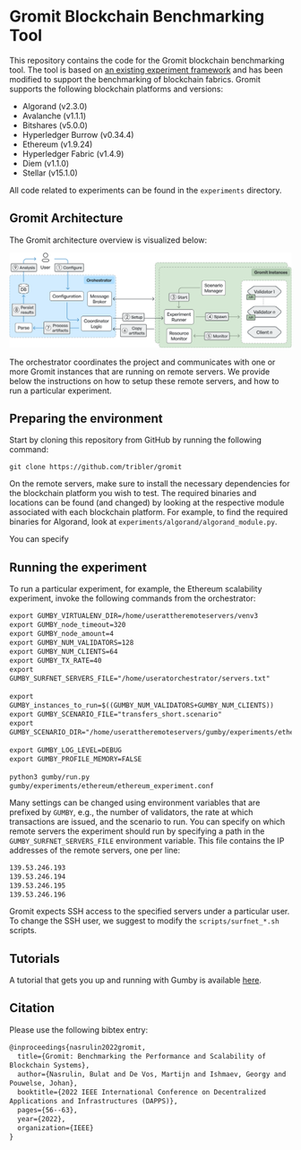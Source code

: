 # Gromit Blockchain Benchmarking Tool

This repository contains the code for the Gromit blockchain benchmarking tool.
The tool is based on [an existing experiment framework](https://github.com/tribler/gubmy) and has been modified to 
support the benchmarking of blockchain fabrics. Gromit supports the following blockchain platforms and versions:
- Algorand (v2.3.0)
- Avalanche (v1.1.1)
- Bitshares (v5.0.0)
- Hyperledger Burrow (v0.34.4)
- Ethereum (v1.9.24)
- Hyperledger Fabric (v1.4.9)
- Diem (v1.1.0)
- Stellar (v15.1.0)

All code related to experiments can be found in the `experiments` directory.

## Gromit Architecture

The Gromit architecture overview is visualized below:

<img src="docs/grom_arch.png" width="800" />


The orchestrator coordinates the project and communicates with one or more Gromit instances that are running on 
remote servers. We provide below the instructions on how to setup these remote servers, and how to run a particular 
experiment.

## Preparing the environment
Start by cloning this repository from GitHub by running the following command:

```
git clone https://github.com/tribler/gromit
```

On the remote servers, make sure to install the necessary dependencies for the blockchain platform you wish to test.
The required binaries and locations can be found (and changed) by looking at the respective module associated with 
each blockchain platform.
For example, to find the required binaries for Algorand, look at `experiments/algorand/algorand_module.py`.

You can specify 

## Running the experiment

To run a particular experiment, for example, the Ethereum scalability experiment, invoke the following commands from 
the 
orchestrator:

```
export GUMBY_VIRTUALENV_DIR=/home/userattheremoteservers/venv3
export GUMBY_node_timeout=320
export GUMBY_node_amount=4
export GUMBY_NUM_VALIDATORS=128
export GUMBY_NUM_CLIENTS=64
export GUMBY_TX_RATE=40
export GUMBY_SURFNET_SERVERS_FILE="/home/useratorchestrator/servers.txt"

export GUMBY_instances_to_run=$((GUMBY_NUM_VALIDATORS+GUMBY_NUM_CLIENTS))
export GUMBY_SCENARIO_FILE="transfers_short.scenario"
export GUMBY_SCENARIO_DIR="/home/userattheremoteservers/gumby/experiments/ethereum"

export GUMBY_LOG_LEVEL=DEBUG
export GUMBY_PROFILE_MEMORY=FALSE

python3 gumby/run.py gumby/experiments/ethereum/ethereum_experiment.conf
```

Many settings can be changed using environment variables that are prefixed by `GUMBY`, e.g., the number of 
validators, the rate at which transactions are issued, and the scenario to run.
You can specify on which remote servers the experiment should run by specifying a path in the 
`GUMBY_SURFNET_SERVERS_FILE` environment variable. This file contains the IP addresses of the remote servers, one per 
line:

```
139.53.246.193
139.53.246.194
139.53.246.195
139.53.246.196
```

Gromit expects SSH access to the specified servers under a particular user.
To change the SSH user, we suggest to modify the `scripts/surfnet_*.sh` scripts.

## Tutorials
A tutorial that gets you up and running with Gumby is available [here](https://github.com/tribler/gubmy/docs/tutorials/experiment_tutorial_1.rst).

## Citation

Please use the following bibtex entry:

```
@inproceedings{nasrulin2022gromit,
  title={Gromit: Benchmarking the Performance and Scalability of Blockchain Systems},
  author={Nasrulin, Bulat and De Vos, Martijn and Ishmaev, Georgy and Pouwelse, Johan},
  booktitle={2022 IEEE International Conference on Decentralized Applications and Infrastructures (DAPPS)},
  pages={56--63},
  year={2022},
  organization={IEEE}
}
```


